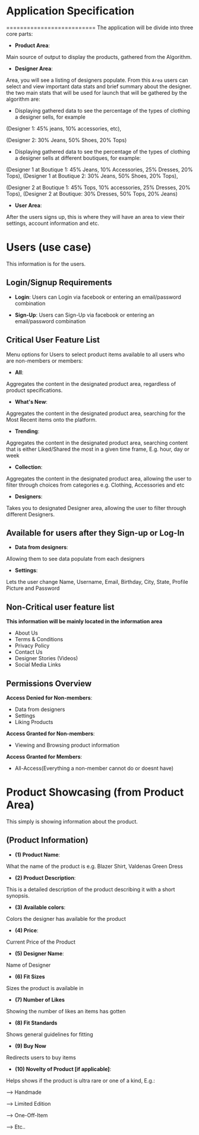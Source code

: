 Application Specification 
==========================
==========================
The application will be divide into three core parts: 

- **Product Area**: 

Main source of output to display the products, gathered from the Algorithm.

- **Designer Area**: 

Area, you will see a listing of designers populate. From this `Area` users can select and view important data stats and brief summary about the designer.
the two main stats that will be used for launch that will be gathered by the algorithm are:

- Displaying gathered data to see the percentage of the types of clothing a designer sells, for example 

(Designer 1: 45% jeans, 10% accessories, etc), 

(Designer 2: 30% Jeans, 50% Shoes, 20% Tops)

- Displaying gathered data to see the percentage of the types of clothing a designer sells at different boutiques, for example:

(Designer 1 at Boutique 1: 45% Jeans, 10% Accessories, 25% Dresses, 20% Tops), (Designer 1 at Boutique 2: 30% Jeans, 50% Shoes, 20% Tops),

(Designer 2 at Boutique 1: 45% Tops, 10% accessories, 25% Dresses, 20% Tops), (Designer 2 at Boutique: 30% Dresses, 50% Tops, 20% Jeans)

- **User Area**: 

After the users signs up, this is where they will have an area to view their settings, account information and etc.


Users (use case)
======
This information is for the users. 

Login/Signup Requirements
------------------------

- **Login**:
Users can Login via facebook or entering an email/password combination

- **Sign-Up**:
Users can Sign-Up via facebook or entering an email/password combination 

Critical User Feature List
------------------------

Menu options for Users to select product items available to all users who are non-members or members:

- **All**:

Aggregates the content in the designated product area, regardless of product specifications.

- **What's New**:

Aggregates the content in the designated product area, searching for the Most Recent items onto the platform.

- **Trending**:

Aggregates the content in the designated product area, searching content that is either Liked/Shared the most in a given time frame, E.g. hour, day or week 

- **Collection**:

Aggregates the content in the designated product area, allowing the user to filter through choices from categories e.g. Clothing, Accessories and etc

- **Designers**:

Takes you to designated Designer area, allowing the user to filter through different Designers.



Available for users after they Sign-up or Log-In
------------------------------------------------
- **Data from designers**:

Allowing them to see data populate from each designers

- **Settings**:

Lets the user change Name, Username, Email, Birthday, City, State, Profile Picture and Password


Non-Critical user feature list
----------------------------
**This information will be mainly located in the information area**
- About Us
- Terms & Conditions
- Privacy Policy 
- Contact Us
- Designer Stories (Videos)
- Social Media Links


Permissions Overview
--------------------
**Access Denied for Non-members**:
- Data from designers
- Settings
- Liking Products

**Access Granted for Non-members**:
- Viewing and Browsing product information 

**Access Granted for Members**:
- All-Access(Everything a non-member cannot do or doesnt have)



Product Showcasing (from Product Area)
=====================================

This simply is showing information about the product.

(Product Information)
----------------------------------------
- **(1) Product Name**:

What the name of the product is e.g. Blazer Shirt, Valdenas Green Dress

- **(2) Product Description**:

This is a detailed description of the product describing it with a short synopsis.

- **(3) Available colors**:

Colors the designer has available for the product

- **(4) Price**:

Current Price of the Product

- **(5) Designer Name**:

Name of Designer

- **(6) Fit Sizes**

Sizes the product is available in

- **(7) Number of Likes**

Showing the number of likes an items has gotten

- **(8) Fit Standards**

Shows general guidelines for fitting

- **(9) Buy Now**

Redirects users to buy items

- **(10) Novelty of Product [if applicable]**:

Helps shows if the product is ultra rare or one of a kind, E.g.:

--> Handmade

--> Limited Edition

--> One-Off-Item

--> Etc..
